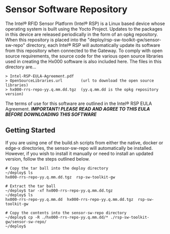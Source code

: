 # Sensor Software Repository

The Intel® RFID Sensor Platform (Intel® RSP) is a Linux based device whose operating system is built using the Yocto Project.  Updates to the packages in this device are released periodically in the form of an opkg repository.  When this repository is placed into the "deploy/rsp-sw-toolkit-gw/sensor-sw-repo" directory, each Intel® RSP will automatically update its software from this repository when connected to the Gateway.  To comply with open source requirements, the source code for the various open source libraries used in creating the Hx000 software is also included here.  The files in this directory are...

    > Intel-RSP-EULA-Agreement.pdf
    > OpenSourceLibraries.url        (url to download the open source libraries) 
    > hx000-rrs-repo-yy.q.mm.dd.tgz  (yy.q.mm.dd is the opkg repository version)

The terms of use for this software are outlined in the Intel® RSP EULA Agreement.  **_IMPORTANT! PLEASE READ AND AGREE TO THIS EULA BEFORE DOWNLOADING THIS SOFTWARE_**


## Getting Started

If you are using one of the build.sh scripts from either the native, docker or edge-x directories, the sensor-sw-repo will automatically be installed.  However, if you wish to install it manually or need to install an updated version, follow the steps outlined below.

``` 
# Copy the tar ball into the deploy directory
~/deploy$ ls
hx000-rrs-repo-yy.q.mm.dd.tgz  rsp-sw-toolkit-gw

# Extract the tar ball
~/deploy$ tar -xf hx000-rrs-repo-yy.q.mm.dd.tgz 
~/deploy$ ls
hx000-rrs-repo-yy.q.mm.dd  hx000-rrs-repo-yy.q.mm.dd.tgz  rsp-sw-toolkit-gw

# Copy the contents into the sensor-sw-repo directory
~/deploy$ cp -R ./hx000-rrs-repo-yy.q.mm.dd/* ./rsp-sw-toolkit-gw/sensor-sw-repo/
~/deploy$
```
